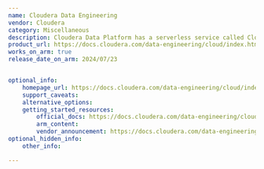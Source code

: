 ```yaml
---
name: Cloudera Data Engineering
vendor: Cloudera
category: Miscellaneous
description: Cloudera Data Platform has a serverless service called Cloudera Data Engineering (CDE), that allows submitting batch jobs to auto-scaling virtual clusters, hence allowing spending more time on the applications, and less time on the infrastructure.
product_url: https://docs.cloudera.com/data-engineering/cloud/index.html
works_on_arm: true
release_date_on_arm: 2024/07/23


optional_info:
    homepage_url: https://docs.cloudera.com/data-engineering/cloud/index.html
    support_caveats:
    alternative_options:
    getting_started_resources:
        official_docs: https://docs.cloudera.com/data-engineering/cloud/enable-data-engineering/topics/cde-aws-graviton.html
        arm_content:
        vendor_announcement: https://docs.cloudera.com/data-engineering/cloud/release-notes/topics/cde-whats-new-1.22.html#pnavId1https://docs.cloudera.com/data-engineering/cloud/release-notes/topics/cde-whats-new-1.22.html#pnavId1
optional_hidden_info:
    other_info: 

---
```

